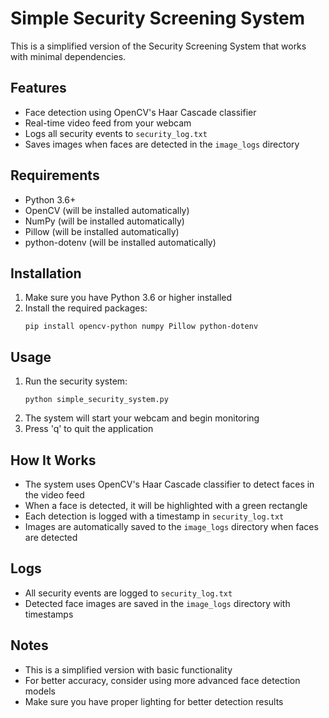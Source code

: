 # Simple Security Screening System

This is a simplified version of the Security Screening System that works with minimal dependencies.

## Features
- Face detection using OpenCV's Haar Cascade classifier
- Real-time video feed from your webcam
- Logs all security events to `security_log.txt`
- Saves images when faces are detected in the `image_logs` directory

## Requirements
- Python 3.6+
- OpenCV (will be installed automatically)
- NumPy (will be installed automatically)
- Pillow (will be installed automatically)
- python-dotenv (will be installed automatically)

## Installation
1. Make sure you have Python 3.6 or higher installed
2. Install the required packages:
   ```
   pip install opencv-python numpy Pillow python-dotenv
   ```

## Usage
1. Run the security system:
   ```
   python simple_security_system.py
   ```
2. The system will start your webcam and begin monitoring
3. Press 'q' to quit the application

## How It Works
- The system uses OpenCV's Haar Cascade classifier to detect faces in the video feed
- When a face is detected, it will be highlighted with a green rectangle
- Each detection is logged with a timestamp in `security_log.txt`
- Images are automatically saved to the `image_logs` directory when faces are detected

## Logs
- All security events are logged to `security_log.txt`
- Detected face images are saved in the `image_logs` directory with timestamps

## Notes
- This is a simplified version with basic functionality
- For better accuracy, consider using more advanced face detection models
- Make sure you have proper lighting for better detection results
